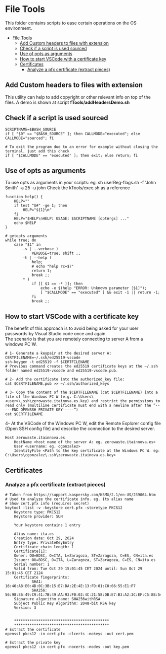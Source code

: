 # File Tools
This folder contains scripts to ease certain operations on the OS environment.

- [File Tools](#file-tools)
  - [Add Custom headers to files with extension](#add-custom-headers-to-files-with-extension)
  - [Check if a script is used sourced](#check-if-a-script-is-used-sourced)
  - [Use of opts as arguments](#use-of-opts-as-arguments)
  - [How to start VSCode with a certificate key](#how-to-start-vscode-with-a-certificate-key)
  - [Certificates](#certificates)
    - [Analyze a pfx certificate (extract pieces)](#analyze-a-pfx-certificate-extract-pieces)

## Add Custom headers to files with extension
This utility can help to add copyright or other relevant info on top of the files. A demo is shown at script **fTools/addHeadersDemo.sh**  


## Check if a script is used sourced
```shell
SCRIPTNAME=$BASH_SOURCE
if [ "$0" == "$BASH_SOURCE" ]; then CALLMODE="executed"; else CALLMODE="sourced"; fi

# To exit the program due to an error for example without closing the terminal, just add this check
if [ "$CALLMODE" == "executed" ]; then exit; else return; fi
```

## Use of opts as arguments
To use opts as arguments in your scripts: eg. sh userReg-flags.sh -f 'John Smith' -a 25 -u john
Check the kTools/exec.sh as a reference
```shell
function help() {
    HELP=""
    if test "$#" -ge 1; then
        HELP="${1}\n"
    fi
    HELP="$HELP\nHELP: USAGE: $SCRIPTNAME [optArgs] ..."
    echo $HELP
}

# getopts arguments
while true; do
    case "$1" in
        -v | --verbose ) 
            VERBOSE=true; shift ;;
        -h | --help ) 
            help;
            # echo "help rc=$?"
            return 1;
            break ;;
        * ) 
            if [[ $1 == -* ]]; then
                echo -e $(help "ERROR: Unknown parameter [$1]");
                [ "$CALLMODE" == "executed" ] && exit -1 || return -1;
            fi
            break ;;
```

## How to start VSCode with a certificate key
The benefit of this approach is to avoid being asked for your user passwords by Visual Studio code once and again.  
The scenario is that you are remotely connecting to server A from a windows PC W.
```shell
# 1- Generate a keypair at the desired server A: 
CERTFILENAME=~/.ssh/ed25519-vscode
ssh-keygen -t ed25519 -f $CERTFILENAME 
# Previous command creates the ed25519 certificate keys at the ~/.ssh folder named ed25519-vscode and ed25519-vscode.pub.

# 2- Add the certificate into the authorized_key file: 
cat $CERTFILENAME.pub >> ~/.ssh/authorized_keys

# 3- Copy the content of the $CERTFILENAME (cat $CERTFILENAME) into a file of the Windows PC W (e.g. C:\Users\<user>\.ssh\zerowaste.itainova.es.key) and restrict the permissions to read only (multiline certificate must end with a newline after the “-----END OPENSSH PRIVATE KEY-----”)
cat $CERTFILENAME
```
4- At the VSCode of the Windows PC W, edit the Remote Explorer config file (Open SSH config file) and describe the connection to the desired server.
```
Host zerowaste.itainnova.es
    HostName <host name of the server A: eg. zerowaste.itainnova.es>
    User <username: eg. cgonzalez>
    IdentityFile <Path to the key certificate at the Windows PC W. eg: C:\Users\cgonzalez\.ssh\zerowaste.itainova.es.key>
```

## Certificates
### Analyze a pfx certificate (extract pieces)
```shell
# Taken from https://support.kaspersky.com/KSMG/2.1/en-US/239064.htm
# Used to analyze the certificate info. eg. Its alias name
# Show cert.pfx info (requires secret) 
keytool -list -v -keystore cert.pfx -storetype PKCS12
    Keystore type: PKCS12
    Keystore provider: SUN

    Your keystore contains 1 entry

    Alias name: ita.es
    Creation date: Oct 29, 2024
    Entry type: PrivateKeyEntry
    Certificate chain length: 1
    Certificate[1]:
    Owner: OU=BDSC, O=ITA, L=Zaragoza, ST=Zaragoza, C=ES, CN=ita.es
    Issuer: OU=BDSC, O=ITA, L=Zaragoza, ST=Zaragoza, C=ES, CN=ita.es
    Serial number: 1
    Valid from: Tue Oct 29 15:01:45 CET 2024 until: Sun Oct 29 15:01:45 CET 2124
    Certificate fingerprints:
            SHA1: 16:46:A8:E0:4D:0C:3B:15:E7:DA:2E:4E:13:FD:01:C0:66:55:E1:F7
            SHA256: 56:98:E6:49:C9:41:7B:49:AA:93:F0:02:4C:21:58:DB:E7:B3:A2:3C:EF:C5:8B:54:7C:29:57:FA:CE:46:0B:24
    Signature algorithm name: SHA256withRSA
    Subject Public Key Algorithm: 2048-bit RSA key
    Version: 3


    *******************************************
    *******************************************
# Extract the certificate
openssl pkcs12 -in cert.pfx -clcerts -nokeys -out cert.pem

# Extract the private key
openssl pkcs12 -in cert.pfx -nocerts -nodes -out key.pem
```
